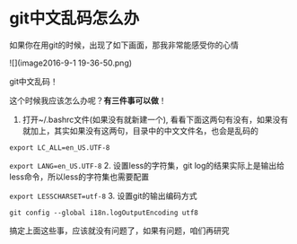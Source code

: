 # git中文乱码怎么办

如果你在用git的时候，出现了如下画面，那我非常能感受你的心情

![](image2016-9-1 19-36-50.png)

git中文乱码！

这个时候我应该怎么办呢？**有三件事可以做**！
1. 打开~/.bashrc文件(如果没有就新建一个), 看看下面这两句有没有，如果没有就加上，其实如果没有这两句，目录中的中文文件名，也会是乱码的

  `export LC_ALL=en_US.UTF-8`
  
  `export LANG=en_US.UTF-8`
2. 设置less的字符集，git log的结果实际上是输出给less命令，所以less的字符集也需要配置

  `export LESSCHARSET=utf-8`
3. 设置git的输出编码方式

  `git config --global i18n.logOutputEncoding utf8`
  
搞定上面这些事，应该就没有问题了，如果有问题，咱们再研究
  
